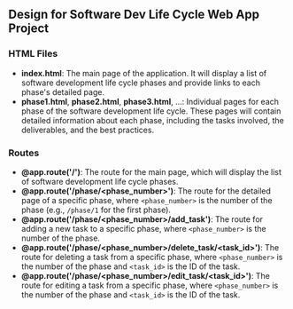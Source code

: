 ## Design for Software Dev Life Cycle Web App Project

### HTML Files

- **index.html**: The main page of the application. It will display a list of software development life cycle phases and provide links to each phase's detailed page.
- **phase1.html**, **phase2.html**, **phase3.html**, ...: Individual pages for each phase of the software development life cycle. These pages will contain detailed information about each phase, including the tasks involved, the deliverables, and the best practices.

### Routes

- **@app.route('/')**: The route for the main page, which will display the list of software development life cycle phases.
- **@app.route('/phase/<phase_number>')**: The route for the detailed page of a specific phase, where `<phase_number>` is the number of the phase (e.g., `/phase/1` for the first phase).
- **@app.route('/phase/<phase_number>/add_task')**: The route for adding a new task to a specific phase, where `<phase_number>` is the number of the phase.
- **@app.route('/phase/<phase_number>/delete_task/<task_id>')**: The route for deleting a task from a specific phase, where `<phase_number>` is the number of the phase and `<task_id>` is the ID of the task.
- **@app.route('/phase/<phase_number>/edit_task/<task_id>')**: The route for editing a task from a specific phase, where `<phase_number>` is the number of the phase and `<task_id>` is the ID of the task.
